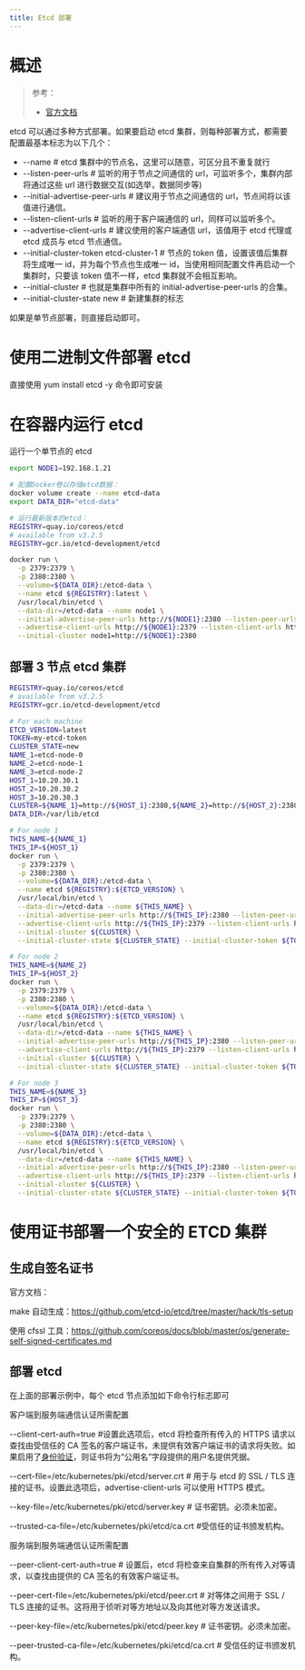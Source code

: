 ```yaml
---
title: Etcd 部署
---
```


# 概述

> 参考：
>
> - [官方文档](https://etcd.io/docs/latest/op-guide/container/)

etcd 可以通过多种方式部署。如果要启动 etcd 集群，则每种部署方式，都需要配置最基本标志为以下几个：

- --name # etcd 集群中的节点名，这里可以随意，可区分且不重复就行
- --listen-peer-urls # 监听的用于节点之间通信的 url，可监听多个，集群内部将通过这些 url 进行数据交互(如选举，数据同步等)
- --initial-advertise-peer-urls # 建议用于节点之间通信的 url，节点间将以该值进行通信。
- --listen-client-urls # 监听的用于客户端通信的 url，同样可以监听多个。
- --advertise-client-urls # 建议使用的客户端通信 url，该值用于 etcd 代理或 etcd 成员与 etcd 节点通信。
- --initial-cluster-token etcd-cluster-1 # 节点的 token 值，设置该值后集群将生成唯一 id，并为每个节点也生成唯一 id，当使用相同配置文件再启动一个集群时，只要该 token 值不一样，etcd 集群就不会相互影响。
- --initial-cluster # 也就是集群中所有的 initial-advertise-peer-urls 的合集。
- --initial-cluster-state new # 新建集群的标志

如果是单节点部署，则直接启动即可。

# 使用二进制文件部署 etcd

直接使用 yum install etcd -y 命令即可安装

# 在容器内运行 etcd

运行一个单节点的 etcd

```bash
export NODE1=192.168.1.21

# 配置Docker卷以存储etcd数据：
docker volume create --name etcd-data
export DATA_DIR="etcd-data"

# 运行最新版本的etcd：
REGISTRY=quay.io/coreos/etcd
# available from v3.2.5
REGISTRY=gcr.io/etcd-development/etcd

docker run \
  -p 2379:2379 \
  -p 2380:2380 \
  --volume=${DATA_DIR}:/etcd-data \
  --name etcd ${REGISTRY}:latest \
  /usr/local/bin/etcd \
  --data-dir=/etcd-data --name node1 \
  --initial-advertise-peer-urls http://${NODE1}:2380 --listen-peer-urls http://0.0.0.0:2380 \
  --advertise-client-urls http://${NODE1}:2379 --listen-client-urls http://0.0.0.0:2379 \
  --initial-cluster node1=http://${NODE1}:2380
```

## 部署 3 节点 etcd 集群

```bash
REGISTRY=quay.io/coreos/etcd
# available from v3.2.5
REGISTRY=gcr.io/etcd-development/etcd

# For each machine
ETCD_VERSION=latest
TOKEN=my-etcd-token
CLUSTER_STATE=new
NAME_1=etcd-node-0
NAME_2=etcd-node-1
NAME_3=etcd-node-2
HOST_1=10.20.30.1
HOST_2=10.20.30.2
HOST_3=10.20.30.3
CLUSTER=${NAME_1}=http://${HOST_1}:2380,${NAME_2}=http://${HOST_2}:2380,${NAME_3}=http://${HOST_3}:2380
DATA_DIR=/var/lib/etcd

# For node 1
THIS_NAME=${NAME_1}
THIS_IP=${HOST_1}
docker run \
  -p 2379:2379 \
  -p 2380:2380 \
  --volume=${DATA_DIR}:/etcd-data \
  --name etcd ${REGISTRY}:${ETCD_VERSION} \
  /usr/local/bin/etcd \
  --data-dir=/etcd-data --name ${THIS_NAME} \
  --initial-advertise-peer-urls http://${THIS_IP}:2380 --listen-peer-urls http://0.0.0.0:2380 \
  --advertise-client-urls http://${THIS_IP}:2379 --listen-client-urls http://0.0.0.0:2379 \
  --initial-cluster ${CLUSTER} \
  --initial-cluster-state ${CLUSTER_STATE} --initial-cluster-token ${TOKEN}

# For node 2
THIS_NAME=${NAME_2}
THIS_IP=${HOST_2}
docker run \
  -p 2379:2379 \
  -p 2380:2380 \
  --volume=${DATA_DIR}:/etcd-data \
  --name etcd ${REGISTRY}:${ETCD_VERSION} \
  /usr/local/bin/etcd \
  --data-dir=/etcd-data --name ${THIS_NAME} \
  --initial-advertise-peer-urls http://${THIS_IP}:2380 --listen-peer-urls http://0.0.0.0:2380 \
  --advertise-client-urls http://${THIS_IP}:2379 --listen-client-urls http://0.0.0.0:2379 \
  --initial-cluster ${CLUSTER} \
  --initial-cluster-state ${CLUSTER_STATE} --initial-cluster-token ${TOKEN}

# For node 3
THIS_NAME=${NAME_3}
THIS_IP=${HOST_3}
docker run \
  -p 2379:2379 \
  -p 2380:2380 \
  --volume=${DATA_DIR}:/etcd-data \
  --name etcd ${REGISTRY}:${ETCD_VERSION} \
  /usr/local/bin/etcd \
  --data-dir=/etcd-data --name ${THIS_NAME} \
  --initial-advertise-peer-urls http://${THIS_IP}:2380 --listen-peer-urls http://0.0.0.0:2380 \
  --advertise-client-urls http://${THIS_IP}:2379 --listen-client-urls http://0.0.0.0:2379 \
  --initial-cluster ${CLUSTER} \
  --initial-cluster-state ${CLUSTER_STATE} --initial-cluster-token ${TOKEN}
```

# 使用证书部署一个安全的 ETCD 集群

## 生成自签名证书

官方文档：

make 自动生成：<https://github.com/etcd-io/etcd/tree/master/hack/tls-setup>

使用 cfssl 工具：<https://github.com/coreos/docs/blob/master/os/generate-self-signed-certificates.md>

## 部署 etcd

在上面的部署示例中，每个 etcd 节点添加如下命令行标志即可

客户端到服务端通信认证所需配置

\--client-cert-auth=true #设置此选项后，etcd 将检查所有传入的 HTTPS 请求以查找由受信任的 CA 签名的客户端证书，未提供有效客户端证书的请求将失败。如果启用了[身份验证](https://github.com/etcd-io/etcd/blob/master/Documentation/op-guide/authentication.md)，则证书将为“公用名”字段提供的用户名提供凭据。

\--cert-file=/etc/kubernetes/pki/etcd/server.crt # 用于与 etcd 的 SSL / TLS 连接的证书。设置此选项后，advertise-client-urls 可以使用 HTTPS 模式。

\--key-file=/etc/kubernetes/pki/etcd/server.key # 证书密钥。必须未加密。

\--trusted-ca-file=/etc/kubernetes/pki/etcd/ca.crt #受信任的证书颁发机构。

服务端到服务端通信认证所需配置

\--peer-client-cert-auth=true # 设置后，etcd 将检查来自集群的所有传入对等请求，以查找由提供的 CA 签名的有效客户端证书。

\--peer-cert-file=/etc/kubernetes/pki/etcd/peer.crt # 对等体之间用于 SSL / TLS 连接的证书。这将用于侦听对等方地址以及向其他对等方发送请求。

\--peer-key-file=/etc/kubernetes/pki/etcd/peer.key # 证书密钥。必须未加密。

\--peer-trusted-ca-file=/etc/kubernetes/pki/etcd/ca.crt # 受信任的证书颁发机构。
